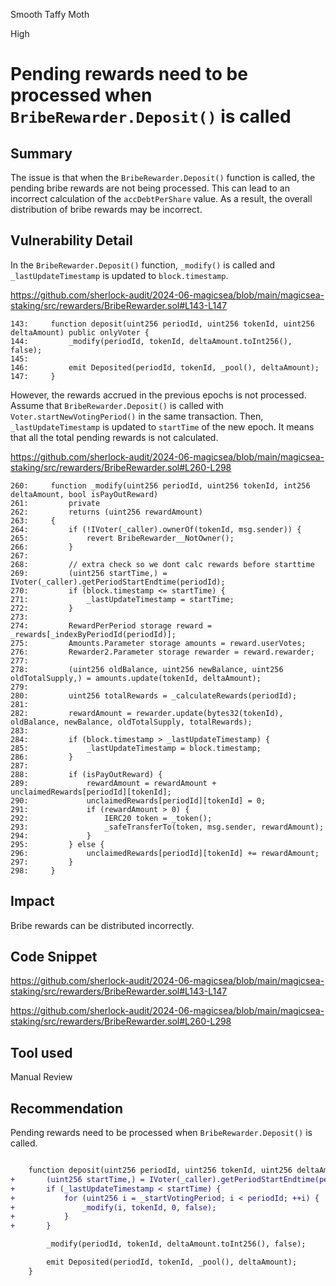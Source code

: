 Smooth Taffy Moth

High

# Pending rewards need to be processed when `BribeRewarder.Deposit()` is called

## Summary

The issue is that when the `BribeRewarder.Deposit()` function is called, the pending bribe rewards are not being processed. This can lead to an incorrect calculation of the `accDebtPerShare` value. As a result, the overall distribution of bribe rewards may be incorrect.

## Vulnerability Detail

In the `BribeRewarder.Deposit()` function, `_modify()` is called and `_lastUpdateTimestamp` is updated to `block.timestamp`.

https://github.com/sherlock-audit/2024-06-magicsea/blob/main/magicsea-staking/src/rewarders/BribeRewarder.sol#L143-L147
```solidity
143:     function deposit(uint256 periodId, uint256 tokenId, uint256 deltaAmount) public onlyVoter {
144:         _modify(periodId, tokenId, deltaAmount.toInt256(), false);
145: 
146:         emit Deposited(periodId, tokenId, _pool(), deltaAmount);
147:     }
```

However, the rewards accrued in the previous epochs is not processed. 
Assume that `BribeRewarder.Deposit()` is called with `Voter.startNewVotingPeriod()` in the same transaction. Then, `_lastUpdateTimestamp` is updated to `startTime` of the new epoch. It means that all the total pending rewards is not calculated.

https://github.com/sherlock-audit/2024-06-magicsea/blob/main/magicsea-staking/src/rewarders/BribeRewarder.sol#L260-L298
```solidity
260:     function _modify(uint256 periodId, uint256 tokenId, int256 deltaAmount, bool isPayOutReward)
261:         private
262:         returns (uint256 rewardAmount)
263:     {
264:         if (!IVoter(_caller).ownerOf(tokenId, msg.sender)) {
265:             revert BribeRewarder__NotOwner();
266:         }
267: 
268:         // extra check so we dont calc rewards before starttime
269:         (uint256 startTime,) = IVoter(_caller).getPeriodStartEndtime(periodId);
270:         if (block.timestamp <= startTime) {
271:             _lastUpdateTimestamp = startTime;
272:         }
273: 
274:         RewardPerPeriod storage reward = _rewards[_indexByPeriodId(periodId)];
275:         Amounts.Parameter storage amounts = reward.userVotes;
276:         Rewarder2.Parameter storage rewarder = reward.rewarder;
277: 
278:         (uint256 oldBalance, uint256 newBalance, uint256 oldTotalSupply,) = amounts.update(tokenId, deltaAmount);
279: 
280:         uint256 totalRewards = _calculateRewards(periodId);
281: 
282:         rewardAmount = rewarder.update(bytes32(tokenId), oldBalance, newBalance, oldTotalSupply, totalRewards);
283: 
284:         if (block.timestamp > _lastUpdateTimestamp) {
285:             _lastUpdateTimestamp = block.timestamp;
286:         }
287: 
288:         if (isPayOutReward) {
289:             rewardAmount = rewardAmount + unclaimedRewards[periodId][tokenId];
290:             unclaimedRewards[periodId][tokenId] = 0;
291:             if (rewardAmount > 0) {
292:                 IERC20 token = _token();
293:                 _safeTransferTo(token, msg.sender, rewardAmount);
294:             }
295:         } else {
296:             unclaimedRewards[periodId][tokenId] += rewardAmount;
297:         }
298:     }
```

## Impact

Bribe rewards can be distributed incorrectly.

## Code Snippet

https://github.com/sherlock-audit/2024-06-magicsea/blob/main/magicsea-staking/src/rewarders/BribeRewarder.sol#L143-L147

https://github.com/sherlock-audit/2024-06-magicsea/blob/main/magicsea-staking/src/rewarders/BribeRewarder.sol#L260-L298

## Tool used

Manual Review

## Recommendation

Pending rewards need to be processed when `BribeRewarder.Deposit()` is called.

```diff

    function deposit(uint256 periodId, uint256 tokenId, uint256 deltaAmount) public onlyVoter {
+       (uint256 startTime,) = IVoter(_caller).getPeriodStartEndtime(periodId);        
+       if (_lastUpdateTimestamp < startTime) {
+           for (uint256 i = _startVotingPeriod; i < periodId; ++i) {
+               _modify(i, tokenId, 0, false);
+           }
+       }

        _modify(periodId, tokenId, deltaAmount.toInt256(), false);

        emit Deposited(periodId, tokenId, _pool(), deltaAmount);
    }

```
